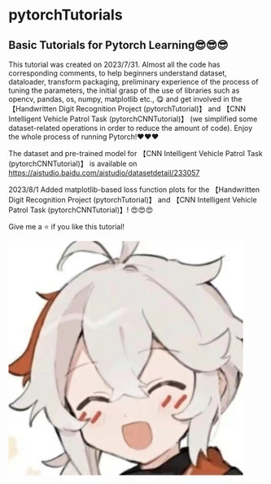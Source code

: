 # pytorchTutorials
## Basic Tutorials for Pytorch Learning😎😎😎

This tutorial was created on 2023/7/31. Almost all the code has corresponding comments, to help beginners understand dataset, dataloader, transform packaging, preliminary experience of the process of tuning the parameters, the initial grasp of the use of libraries such as opencv, pandas, os, numpy, matplotlib etc., 😋 and get involved in the 【Handwritten Digit Recognition Project (pytorchTutorial)】 and 【CNN Intelligent Vehicle Patrol Task (pytorchCNNTutorial)】 (we simplified some dataset-related operations in order to reduce the amount of code). Enjoy the whole process of running Pytorch!❤️❤️❤️

The dataset and pre-trained model for 【CNN Intelligent Vehicle Patrol Task (pytorchCNNTutorial)】 is available on https://aistudio.baidu.com/aistudio/datasetdetail/233057

2023/8/1 Added matplotlib-based loss function plots for the 【Handwritten Digit Recognition Project (pytorchTutorial)】 and 【CNN Intelligent Vehicle Patrol Task (pytorchCNNTutorial)】! 😍😍😍

Give me a ⭐ if you like this tutorial!

![img](https://github.com/diaoquesang/pytorchTutorials/blob/main/dqs.jpg)
